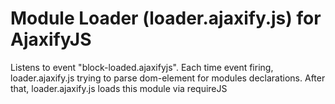 # Module Loader (loader.ajaxify.js) for AjaxifyJS

Listens to event "block-loaded.ajaxifyjs".
Each time event firing, loader.ajaxify.js trying to parse dom-element for modules declarations.
After that, loader.ajaxify.js loads this module via requireJS

